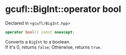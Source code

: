 # gcufl::BigInt::operator bool
Declared in `<gcufl/BigInt.hpp>`
```cpp
operator bool() const noexcept;
```
Converts a `BigInt` to a boolean.
<br/>
If it's 0, returns `false`; Otherwise, returns `true`.

